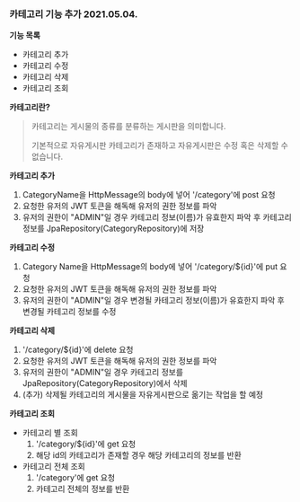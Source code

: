 ### 카테고리 기능 추가 2021.05.04.
**기능 목록**
- 카테고리 추가
- 카테고리 수정
- 카테고리 삭제
- 카테고리 조회

**카테고리란?**
> 카테고리는 게시물의 종류를 분류하는 게시판을 의미합니다.
>
> 기본적으로 자유게시판 카테고리가 존재하고 자유게시판은 수정 혹은 삭제할 수 없습니다.
>

**카테고리 추가**
1. CategoryName을 HttpMessage의 body에 넣어 '/category'에 post 요청
2. 요청한 유저의 JWT 토큰을 해독해 유저의 권한 정보를 파악
3. 유저의 권한이 "ADMIN"일 경우 카테고리 정보(이름)가 유효한지 파악 후 카테고리 정보를 JpaRepository(CategoryRepository)에 저장

**카테고리 수정**
1. Category Name을 HttpMessage의 body에 넣어 '/category/${id}'에 put 요청
2. 요청한 유저의 JWT 토큰을 해독해 유저의 권한 정보를 파악
3. 유저의 권한이 "ADMIN"일 경우 변경될 카테고리 정보(이름)가 유효한지 파악 후 변경될 카테고리 정보를 수정

**카테고리 삭제**
1. '/category/${id}'에 delete 요청
2. 요청한 유저의 JWT 토큰을 해독해 유저의 권한 정보를 파악
3. 유저의 권한이 "ADMIN"일 경우 카테고리 정보를 JpaRepository(CategoryRepository)에서 삭제
4. (추가) 삭제될 카테고리의 게시물을 자유게시판으로 옮기는 작업을 할 예정

**카테고리 조회**
- 카테고리 별 조회
    1. '/category/${id}'에 get 요청
    2. 해당 id의 카테고리가 존재할 경우 해당 카테고리의 정보를 반환
- 카테고리 전체 조회
    1. '/category'에 get 요청
    2. 카테고리 전체의 정보를 반환